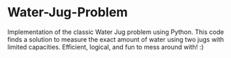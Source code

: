 # Water-Jug-Problem

Implementation of the classic Water Jug problem using Python. This code finds a solution to measure the exact amount of water using two jugs with limited capacities. Efficient, logical, and fun to mess around with! :)
